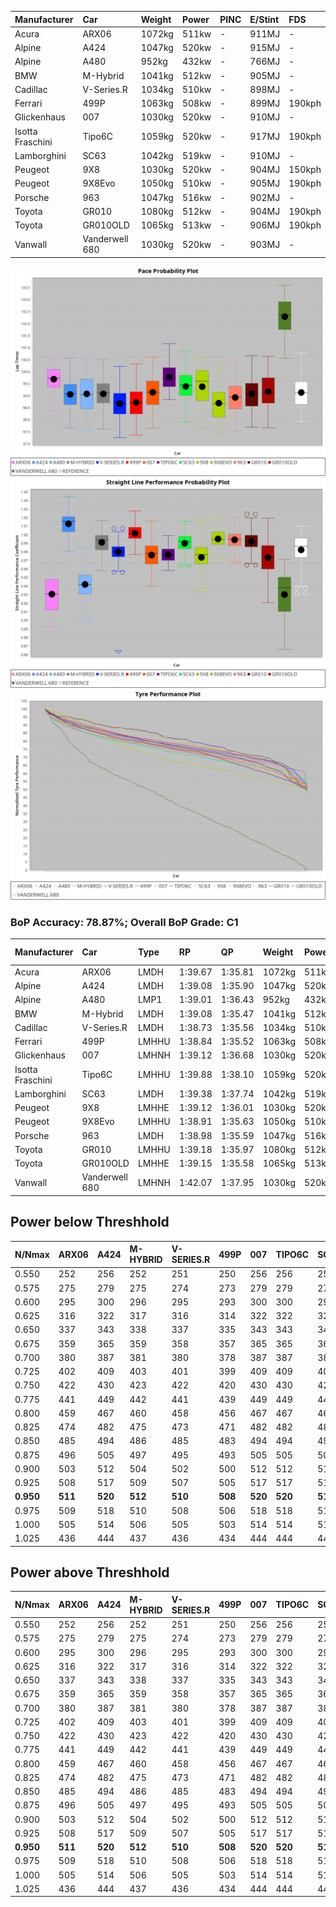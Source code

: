 | Manufacturer     | Car            | Weight | Power | PINC    | E/Stint | FDS     |
|:-|:-|:-|:-|:-|:-|:-|
| Acura            | ARX06          | 1072kg | 511kw |    -    | 911MJ   |    -    |
| Alpine           | A424           | 1047kg | 520kw |    -    | 915MJ   |    -    |
| Alpine           | A480           | 952kg  | 432kw |    -    | 766MJ   |    -    |
| BMW              | M-Hybrid       | 1041kg | 512kw |    -    | 905MJ   |    -    |
| Cadillac         | V-Series.R     | 1034kg | 510kw |    -    | 898MJ   |    -    |
| Ferrari          | 499P           | 1063kg | 508kw |    -    | 899MJ   | 190kph  |
| Glickenhaus      | 007            | 1030kg | 520kw |    -    | 910MJ   |    -    |
| Isotta Fraschini | Tipo6C         | 1059kg | 520kw |    -    | 917MJ   | 190kph  |
| Lamborghini      | SC63           | 1042kg | 519kw |    -    | 910MJ   |    -    |
| Peugeot          | 9X8            | 1030kg | 520kw |    -    | 904MJ   | 150kph  |
| Peugeot          | 9X8Evo         | 1050kg | 510kw |    -    | 905MJ   | 190kph  |
| Porsche          | 963            | 1047kg | 516kw |    -    | 902MJ   |    -    |
| Toyota           | GR010          | 1080kg | 512kw |    -    | 904MJ   | 190kph  |
| Toyota           | GR010OLD       | 1065kg | 513kw |    -    | 906MJ   | 190kph  |
| Vanwall          | Vanderwell 680 | 1030kg | 520kw |    -    | 903MJ   |    -    |

![PACECHART](./IMG/CUSTOM.png)
![STRAIGHTLINEPERFORMANCECHART](./IMG/CUSTOM_sp.png)
![TYREPERFORMANCECHART](./IMG/CUSTOM_tw.png)

### BoP Accuracy: 78.87%; Overall BoP Grade: C1
| Manufacturer     | Car            | Type  | RP      | QP      | Weight | Power¹ | Threshhold | PINC    | Power² | E/Stint | AVG Vmax  | FDS     | RDLC | L/Stint | BOP-Grade | Model Accuracy | Model Points | Match%  | SimDiff |
|:-|:-|:-|:-|:-|:-|:-|:-|:-|:-|:-|:-|:-|:-|:-|:-|:-|:-|:-|:-|
| Acura            | ARX06          | LMDH  | 1:39.67 | 1:35.81 | 1072kg | 511kw  | 210.0kph   |    -    | 511kw  |  911MJ  | 298.40kph |    -    | 1.00 | 29      | +D1       | 100.00%        | 995          | 67.61%  | #       |
| Alpine           | A424           | LMDH  | 1:39.08 | 1:35.90 | 1047kg | 520kw  | 210.0kph   |    -    | 520kw  |  915MJ  | 313.62kph |    -    | 1.00 | 29      | -A2       | 86.43%         | 618          | 93.63%  | #       |
| Alpine           | A480           | LMP1  | 1:39.01 | 1:36.43 |  952kg | 432kw  | 210.0kph   |    -    | 432kw  |  766MJ  | 299.23kph |    -    | 0.97 | 27      | ~A1       | 68.63%         | 967          | 100.00% | ±0.66s  |
| BMW              | M-Hybrid       | LMDH  | 1:39.08 | 1:35.47 | 1041kg | 512kw  | 210.0kph   |    -    | 512kw  |  905MJ  | 309.64kph |    -    | 1.01 | 29      | -B1       | 93.77%         | 1672         | 88.62%  | #       |
| Cadillac         | V-Series.R     | LMDH  | 1:38.73 | 1:35.56 | 1034kg | 510kw  | 210.0kph   |    -    | 510kw  |  898MJ  | 306.91kph |    -    | 1.03 | 29      | -C2       | 83.12%         | 1921         | 74.67%  | ±0.82s  |
| Ferrari          | 499P           | LMHHU | 1:38.84 | 1:35.52 | 1063kg | 508kw  | 210.0kph   |    -    | 508kw  |  899MJ  | 309.46kph | 190kph  | 1.03 | 29      | -B1       | 69.49%         | 1950         | 88.92%  | ±1.38s  |
| Glickenhaus      | 007            | LMHNH | 1:39.12 | 1:36.68 | 1030kg | 520kw  | 210.0kph   |    -    | 520kw  |  910MJ  | 308.81kph |    -    | 0.96 | 29      | -A2       | 89.50%         | 1518         | 94.70%  | ±0.32s  |
| Isotta Fraschini | Tipo6C         | LMHHU | 1:39.88 | 1:38.10 | 1059kg | 520kw  | 210.0kph   |    -    | 520kw  |  917MJ  | 307.39kph | 190kph  | 1.05 | 29      | +Ω1       | 73.56%         | 64           | 44.10%  | #       |
| Lamborghini      | SC63           | LMDH  | 1:39.38 | 1:37.74 | 1042kg | 519kw  | 210.0kph   |    -    | 519kw  |  910MJ  | 310.04kph |    -    | 1.04 | 29      | +A2       | 95.82%         | 459          | 91.02%  | #       |
| Peugeot          | 9X8            | LMHHE | 1:39.12 | 1:36.01 | 1030kg | 520kw  | 210.0kph   |    -    | 520kw  |  904MJ  | 307.79kph | 150kph  | 1.03 | 29      | -A2       | 88.75%         | 2383         | 94.74%  | ±1.38s  |
| Peugeot          | 9X8Evo         | LMHHU | 1:38.91 | 1:35.63 | 1050kg | 510kw  | 210.0kph   |    -    | 510kw  |  905MJ  | 309.61kph | 190kph  | 1.00 | 29      | -A2       | 66.97%         | 221          | 93.16%  | #       |
| Porsche          | 963            | LMDH  | 1:38.98 | 1:35.59 | 1047kg | 516kw  | 210.0kph   |    -    | 516kw  |  902MJ  | 309.84kph |    -    | 1.01 | 29      | -A2       | 81.02%         | 5243         | 90.77%  | ±0.89s  |
| Toyota           | GR010          | LMHHU | 1:39.18 | 1:35.97 | 1080kg | 512kw  | 210.0kph   |    -    | 512kw  |  904MJ  | 307.28kph | 190kph  | 1.01 | 29      | ~A1       | 73.70%         | 2701         | 100.00% | ±1.59s  |
| Toyota           | GR010OLD       | LMHHE | 1:39.15 | 1:35.58 | 1065kg | 513kw  | 210.0kph   |    -    | 513kw  |  906MJ  | 305.68kph | 190kph  | 1.03 | 29      | -A2       | 99.03%         | 1536         | 91.36%  | ±0.61s  |
| Vanwall          | Vanderwell 680 | LMHNH | 1:42.07 | 1:37.95 | 1030kg | 520kw  | 210.0kph   |    -    | 520kw  |  903MJ  | 301.43kph |    -    | 1.01 | 29      | +Ω2       | 97.01%         | 649          | -30.25% | ±1.00s  |

## Power below Threshhold
| N/Nmax    | ARX06   | A424    | M-HYBRID | V-SERIES.R | 499P    | 007     | TIPO6C  | SC63    | 9X8     | 9X8EVO  | 963     | GR010   | GR010OLD | VANDERWELL 680 | ​     | RPM      | A480    |
|:-|:-|:-|:-|:-|:-|:-|:-|:-|:-|:-|:-|:-|:-|:-|:-|:-|:-|
|  0.550    |  252    |  256    |  252     |  251       |  250    |  256    |  256    |  256    |  256    |  251    |  254    |  252    |  253     |  256           |  ​    |   --     |   -     |
|  0.575    |  275    |  279    |  275     |  274       |  273    |  279    |  279    |  279    |  279    |  274    |  277    |  275    |  276     |  279           |  ​    |   --     |   -     |
|  0.600    |  295    |  300    |  296     |  295       |  293    |  300    |  300    |  299    |  300    |  295    |  298    |  296    |  296     |  300           |  ​    |   --     |   -     |
|  0.625    |  316    |  322    |  317     |  316       |  314    |  322    |  322    |  321    |  322    |  316    |  319    |  317    |  317     |  322           |  ​    |   --     |   -     |
|  0.650    |  337    |  343    |  338     |  337       |  335    |  343    |  343    |  342    |  343    |  337    |  340    |  338    |  338     |  343           |  ​    |   --     |   -     |
|  0.675    |  359    |  365    |  359     |  358       |  357    |  365    |  365    |  364    |  365    |  358    |  362    |  359    |  360     |  365           |  ​    |   --     |   -     |
|  0.700    |  380    |  387    |  381     |  380       |  378    |  387    |  387    |  386    |  387    |  380    |  384    |  381    |  382     |  387           |  ​    |   --     |   -     |
|  0.725    |  402    |  409    |  403     |  401       |  399    |  409    |  409    |  408    |  409    |  401    |  406    |  403    |  403     |  409           |  ​    |   --     |   -     |
|  0.750    |  422    |  430    |  423     |  422       |  420    |  430    |  430    |  429    |  430    |  422    |  427    |  423    |  424     |  430           |  ​    |   --     |   -     |
|  0.775    |  441    |  449    |  442     |  441       |  439    |  449    |  449    |  448    |  449    |  441    |  446    |  442    |  443     |  449           |  ​    |  5000    |  254    |
|  0.800    |  459    |  467    |  460     |  458       |  456    |  467    |  467    |  466    |  467    |  458    |  463    |  460    |  461     |  467           |  ​    |  5500    |  300    |
|  0.825    |  474    |  482    |  475     |  473       |  471    |  482    |  482    |  481    |  482    |  473    |  478    |  475    |  476     |  482           |  ​    |  6000    |  335    |
|  0.850    |  485    |  494    |  486     |  485       |  483    |  494    |  494    |  493    |  494    |  485    |  490    |  486    |  487     |  494           |  ​    |  6500    |  378    |
|  0.875    |  496    |  505    |  497     |  495       |  493    |  505    |  505    |  504    |  505    |  495    |  501    |  497    |  498     |  505           |  ​    |  7000    |  422    |
|  0.900    |  503    |  512    |  504     |  502       |  500    |  512    |  512    |  511    |  512    |  502    |  508    |  504    |  505     |  512           |  ​    |  7500    |  433    |
|  0.925    |  508    |  517    |  509     |  507       |  505    |  517    |  517    |  516    |  517    |  507    |  513    |  509    |  510     |  517           |  ​    |  8000    |  429    |
| **0.950** | **511** | **520** | **512**  | **510**    | **508** | **520** | **520** | **519** | **520** | **510** | **516** | **512** | **513**  | **520**        | **​** | **8500** | **432** |
|  0.975    |  509    |  518    |  510     |  508       |  506    |  518    |  518    |  517    |  518    |  508    |  514    |  510    |  511     |  518           |  ​    |  9000    |  216    |
|  1.000    |  505    |  514    |  506     |  505       |  503    |  514    |  514    |  513    |  514    |  505    |  510    |  506    |  507     |  514           |  ​    |   --     |   -     |
|  1.025    |  436    |  444    |  437     |  436       |  434    |  444    |  444    |  443    |  444    |  436    |  441    |  437    |  438     |  444           |  ​    |   --     |   -     |

## Power above Threshhold
| N/Nmax    | ARX06   | A424    | M-HYBRID | V-SERIES.R | 499P    | 007     | TIPO6C  | SC63    | 9X8     | 9X8EVO  | 963     | GR010   | GR010OLD | VANDERWELL 680 | ​     | RPM      | A480    |
|:-|:-|:-|:-|:-|:-|:-|:-|:-|:-|:-|:-|:-|:-|:-|:-|:-|:-|
|  0.550    |  252    |  256    |  252     |  251       |  250    |  256    |  256    |  256    |  256    |  251    |  254    |  252    |  253     |  256           |  ​    |   --     |   -     |
|  0.575    |  275    |  279    |  275     |  274       |  273    |  279    |  279    |  279    |  279    |  274    |  277    |  275    |  276     |  279           |  ​    |   --     |   -     |
|  0.600    |  295    |  300    |  296     |  295       |  293    |  300    |  300    |  299    |  300    |  295    |  298    |  296    |  296     |  300           |  ​    |   --     |   -     |
|  0.625    |  316    |  322    |  317     |  316       |  314    |  322    |  322    |  321    |  322    |  316    |  319    |  317    |  317     |  322           |  ​    |   --     |   -     |
|  0.650    |  337    |  343    |  338     |  337       |  335    |  343    |  343    |  342    |  343    |  337    |  340    |  338    |  338     |  343           |  ​    |   --     |   -     |
|  0.675    |  359    |  365    |  359     |  358       |  357    |  365    |  365    |  364    |  365    |  358    |  362    |  359    |  360     |  365           |  ​    |   --     |   -     |
|  0.700    |  380    |  387    |  381     |  380       |  378    |  387    |  387    |  386    |  387    |  380    |  384    |  381    |  382     |  387           |  ​    |   --     |   -     |
|  0.725    |  402    |  409    |  403     |  401       |  399    |  409    |  409    |  408    |  409    |  401    |  406    |  403    |  403     |  409           |  ​    |   --     |   -     |
|  0.750    |  422    |  430    |  423     |  422       |  420    |  430    |  430    |  429    |  430    |  422    |  427    |  423    |  424     |  430           |  ​    |   --     |   -     |
|  0.775    |  441    |  449    |  442     |  441       |  439    |  449    |  449    |  448    |  449    |  441    |  446    |  442    |  443     |  449           |  ​    |  5000    |  254    |
|  0.800    |  459    |  467    |  460     |  458       |  456    |  467    |  467    |  466    |  467    |  458    |  463    |  460    |  461     |  467           |  ​    |  5500    |  300    |
|  0.825    |  474    |  482    |  475     |  473       |  471    |  482    |  482    |  481    |  482    |  473    |  478    |  475    |  476     |  482           |  ​    |  6000    |  335    |
|  0.850    |  485    |  494    |  486     |  485       |  483    |  494    |  494    |  493    |  494    |  485    |  490    |  486    |  487     |  494           |  ​    |  6500    |  378    |
|  0.875    |  496    |  505    |  497     |  495       |  493    |  505    |  505    |  504    |  505    |  495    |  501    |  497    |  498     |  505           |  ​    |  7000    |  422    |
|  0.900    |  503    |  512    |  504     |  502       |  500    |  512    |  512    |  511    |  512    |  502    |  508    |  504    |  505     |  512           |  ​    |  7500    |  433    |
|  0.925    |  508    |  517    |  509     |  507       |  505    |  517    |  517    |  516    |  517    |  507    |  513    |  509    |  510     |  517           |  ​    |  8000    |  429    |
| **0.950** | **511** | **520** | **512**  | **510**    | **508** | **520** | **520** | **519** | **520** | **510** | **516** | **512** | **513**  | **520**        | **​** | **8500** | **432** |
|  0.975    |  509    |  518    |  510     |  508       |  506    |  518    |  518    |  517    |  518    |  508    |  514    |  510    |  511     |  518           |  ​    |  9000    |  216    |
|  1.000    |  505    |  514    |  506     |  505       |  503    |  514    |  514    |  513    |  514    |  505    |  510    |  506    |  507     |  514           |  ​    |   --     |   -     |
|  1.025    |  436    |  444    |  437     |  436       |  434    |  444    |  444    |  443    |  444    |  436    |  441    |  437    |  438     |  444           |  ​    |   --     |   -     |
